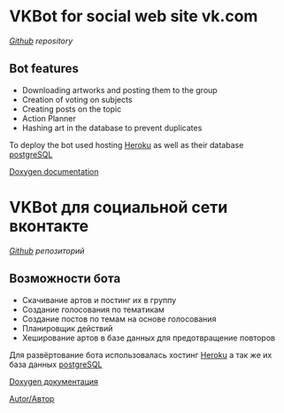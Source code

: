 # VKBot for social web site vk.com

*[Github](https://github.com/hays0503/VKBot) repository*

Bot features
---------------------
* Downloading artworks and posting them to the group
* Creation of voting on subjects
* Creating posts on the topic
* Action Planner
* Hashing art in the database to prevent duplicates

To deploy the bot used hosting [Heroku](https://heroku.com) as well as their database [postgreSQL](https://data.heroku.com)

[Doxygen documentation](https://hays0503.github.io/VKBot/html/index.html)


# VKBot для социальной сети вконтакте

*[Github](https://github.com/hays0503/VKBot) репозиторий*

Возможности бота
---------------------
* Скачивание артов и постинг их в группу
* Создание голосования по тематикам
* Создание постов по темам на основе голосования
* Планировщик действий
* Хеширование артов в базе данных для предотвращение повторов

Для развёртование бота использовалась хостинг [Heroku](https://heroku.com) а так же их база данных [postgreSQL](https://data.heroku.com)

[Doxygen документация](https://hays0503.github.io/VKBot/html/index.html)

[Autor/Автор](https://vk.com/hays0503)




